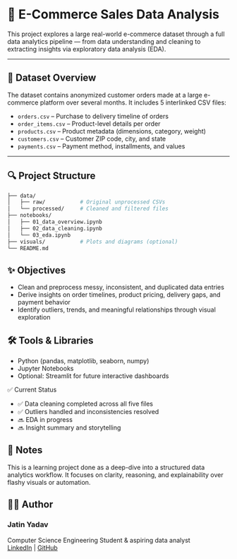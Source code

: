 # 🛒 E-Commerce Sales Data Analysis

This project explores a large real-world e-commerce dataset through a full data analytics pipeline — from data understanding and cleaning to extracting insights via exploratory data analysis (EDA).

---

## 📂 Dataset Overview

The dataset contains anonymized customer orders made at a large e-commerce platform over several months. It includes 5 interlinked CSV files:

- `orders.csv` – Purchase to delivery timeline of orders
- `order_items.csv` – Product-level details per order
- `products.csv` – Product metadata (dimensions, category, weight)
- `customers.csv` – Customer ZIP code, city, and state
- `payments.csv` – Payment method, installments, and values

---

## 🔍 Project Structure

```bash
├── data/
│   ├── raw/           # Original unprocessed CSVs
│   └── processed/     # Cleaned and filtered files
├── notebooks/
│   ├── 01_data_overview.ipynb
│   ├── 02_data_cleaning.ipynb
│   └── 03_eda.ipynb
├── visuals/           # Plots and diagrams (optional)
└── README.md
```

## ✨ Objectives

- Clean and preprocess messy, inconsistent, and duplicated data entries
- Derive insights on order timelines, product pricing, delivery gaps, and payment behavior
- Identify outliers, trends, and meaningful relationships through visual exploration

## 🛠️ Tools & Libraries

- Python (pandas, matplotlib, seaborn, numpy)
- Jupyter Notebooks
- Optional: Streamlit for future interactive dashboards

✅ Current Status

- ✅ Data cleaning completed across all five files
- ✅ Outliers handled and inconsistencies resolved
- 🔜 EDA in progress
- 🔜 Insight summary and storytelling

## 📌 Notes

This is a learning project done as a deep-dive into a structured data analytics workflow. It focuses on clarity, reasoning, and explainability over flashy visuals or automation.

## 🙋‍♂️ Author

### Jatin Yadav

Computer Science Engineering Student & aspiring data analyst <br>
[LinkedIn](https://www.linkedin.com/in/jatinyadav459/) | [GitHub](https://github.com/JatinY459/)
